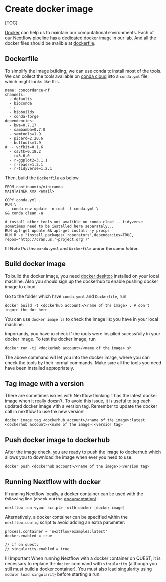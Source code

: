 # Create docker image

[TOC]


[Docker](https://www.docker.com) can help us to maintain our computational environments. Each of our Nextflow pipeline has a dedicated docker image in our lab. And all the docker files should be avalible at [dockerfile](https://github.com/AndersenLab/dockerfile).

## Dockerfile

To simplify the image building, we can use conda to install most of the tools. We can collect the tools available on [conda cloud](https://anaconda.org) into a `conda.yml` file, which might looks like this.

```
name: concordance-nf
channels:
  - defaults
  - bioconda
  - r
  - biobuilds
  - conda-forge
dependencies:
  - bwa=0.7.17
  - sambamba=0.7.0
  - samtools=1.9
  - picard=2.20.6
  - bcftools=1.9
#  - vcfkit=0.1.6
  - csvtk=0.18.2
  - r=3.6.0
  - r-ggplot2=3.1.1
  - r-readr=1.3.1
  - r-tidyverse=1.2.1
```

Then, build the `Dockerfile` as below.

```
FROM continuumio/miniconda
MAINTAINER XXX <email>

COPY conda.yml .
RUN \
   conda env update -n root -f conda.yml \
&& conda clean -a

# install other tools not avalible on conda cloud -- tidyverse sometimes need to be installed here separately...
RUN apt-get update && apt-get install -y procps
RUN R -e "install.packages('roperators',dependencies=TRUE, repos='http://cran.us.r-project.org')"
```

!!! Note
    Put the `conda.ymal` and `Dockerfile` under the same folder.

## Build docker image

To build the docker image, you need [docker desktop](https://www.docker.com/products/docker-desktop) installed on your local machine. Also you should sign up the dockerhub to enable pushing docker image to cloud.

Go to the folder which have `conda.ymal` and `Dockerfile`, run

```
docker build -t <dockerhub account>/<name of the image> . # don't ingore the dot here
```

You can use `docker image ls` to check the image list you have in your local machine.

Importantly, you have to check if the tools were installed sucessfully in your docker image. To test the docker image, run 

```
docker run -ti <dockerhub account>/<name of the image> sh
```

The above command will let you into the docker image, where you can check the tools by their normal commands. Make sure all the tools you need have been installed appropriately. 

## Tag image with a version

There are sometimes issues with Nextflow thinking it has the latest docker image when it really doesn't. To avoid this issue, it is useful to tag each updated docker image with a version tag. Remember to update the docker call in nextflow to use the new version!

```
docker image tag <dockerhub account>/<name of the image>:latest <dockerhub account>/<name of the image>:<version tag>
```

## Push docker image to dockerhub

After the image check, you are ready to push the image to dockerhub which allows you to download the image when ever you need to use.

```
docker push <dockerhub account>/<name of the image>:<version tag>
```

## Running Nextflow with docker

If running Nextflow locally, a docker container can be used with the following line (check out the [documentation](https://www.nextflow.io/docs/latest/docker.html)):

```
nextflow run <your script> -with-docker [docker image]
```

Alternatively, a docker container can be specified within the `nextflow.config` script to avoid adding an extra parameter:

```
process.container = 'nextflow/examples:latest'
docker.enabled = true

// if on quest:
// singularity.enabled = true
```

!!! Important
    When running Nextflow with a docker container on QUEST, it is necessary to replace the `docker` command with `singularity` (although you still must build a docker container). You must also load singularity using `module load singularity` before starting a run.


